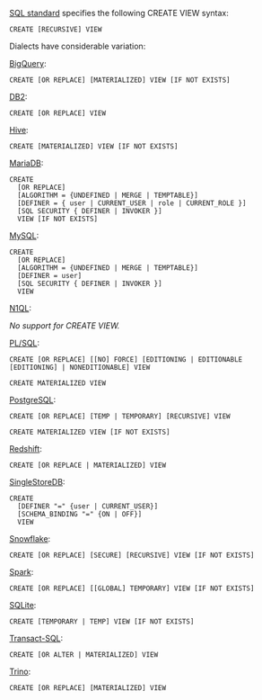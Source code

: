 [SQL standard][] specifies the following CREATE VIEW syntax:

    CREATE [RECURSIVE] VIEW

Dialects have considerable variation:

[BigQuery][]:

    CREATE [OR REPLACE] [MATERIALIZED] VIEW [IF NOT EXISTS]

[DB2][]:

    CREATE [OR REPLACE] VIEW

[Hive][]:

    CREATE [MATERIALIZED] VIEW [IF NOT EXISTS]

[MariaDB][]:

    CREATE
      [OR REPLACE]
      [ALGORITHM = {UNDEFINED | MERGE | TEMPTABLE}]
      [DEFINER = { user | CURRENT_USER | role | CURRENT_ROLE }]
      [SQL SECURITY { DEFINER | INVOKER }]
      VIEW [IF NOT EXISTS]

[MySQL][]:

    CREATE
      [OR REPLACE]
      [ALGORITHM = {UNDEFINED | MERGE | TEMPTABLE}]
      [DEFINER = user]
      [SQL SECURITY { DEFINER | INVOKER }]
      VIEW

[N1QL][]:

_No support for CREATE VIEW._

[PL/SQL][]:

    CREATE [OR REPLACE] [[NO] FORCE] [EDITIONING | EDITIONABLE [EDITIONING] | NONEDITIONABLE] VIEW

    CREATE MATERIALIZED VIEW

[PostgreSQL][]:

    CREATE [OR REPLACE] [TEMP | TEMPORARY] [RECURSIVE] VIEW

    CREATE MATERIALIZED VIEW [IF NOT EXISTS]

[Redshift][]:

    CREATE [OR REPLACE | MATERIALIZED] VIEW

[SingleStoreDB][]:

    CREATE
      [DEFINER "=" {user | CURRENT_USER}]
      [SCHEMA_BINDING "=" {ON | OFF}]
      VIEW
[Snowflake][]:

    CREATE [OR REPLACE] [SECURE] [RECURSIVE] VIEW [IF NOT EXISTS]

[Spark][]:

    CREATE [OR REPLACE] [[GLOBAL] TEMPORARY] VIEW [IF NOT EXISTS]

[SQLite][]:

    CREATE [TEMPORARY | TEMP] VIEW [IF NOT EXISTS]

[Transact-SQL][]:

    CREATE [OR ALTER | MATERIALIZED] VIEW

[Trino][]:

    CREATE [OR REPLACE] [MATERIALIZED] VIEW

[sql standard]: https://jakewheat.github.io/sql-overview/sql-2008-foundation-grammar.html#_11_22_view_definition
[bigquery]: https://cloud.google.com/bigquery/docs/reference/standard-sql/data-definition-language#create_view_statement
[db2]: https://www.ibm.com/docs/en/db2/9.7?topic=statements-create-view
[hive]: https://cwiki.apache.org/confluence/display/Hive/LanguageManual+DDL#LanguageManualDDL-Create/Drop/AlterView
[mariadb]: https://mariadb.com/kb/en/create-view/
[mysql]: https://dev.mysql.com/doc/refman/8.0/en/create-view.html
[n1ql]: https://docs.couchbase.com/server/current/n1ql/n1ql-language-reference/createscope.html
[pl/sql]: https://docs.oracle.com/en/database/oracle/oracle-database/19/sqlrf/CREATE-VIEW.html
[postgresql]: https://www.postgresql.org/docs/current/sql-createview.html
[redshift]: https://docs.aws.amazon.com/redshift/latest/dg/r_CREATE_VIEW.html
[singlestoredb]: https://docs.singlestore.com/managed-service/en/reference/sql-reference/data-definition-language-ddl/create-view.html
[snowflake]: https://docs.snowflake.com/en/sql-reference/sql/create-view.html
[spark]: https://spark.apache.org/docs/latest/sql-ref-syntax-ddl-create-view.html
[sqlite]: https://www.sqlite.org/lang_createview.html
[transact-sql]: https://docs.microsoft.com/en-us/sql/t-sql/statements/create-view-transact-sql?view=sql-server-ver15
[trino]: https://trino.io/docs/current/sql/create-view.html
